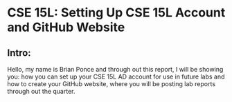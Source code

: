 # CSE 15L: Setting Up CSE 15L Account and GitHub Website

## Intro:

Hello, my name is Brian Ponce and through out this report, I will be showing you: how you can set up your CSE 15L AD account for use in future labs and how to create your GitHub website, where you will be posting lab reports through out the quarter.
